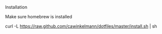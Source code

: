 Installation

  Make sure homebrew is installed

  curl -L https://raw.github.com/cawinkelmann/dotfiles/master/install.sh | sh
